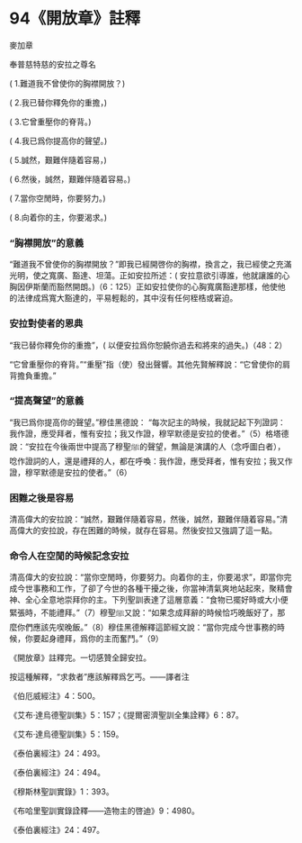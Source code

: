 # 94《開放章》註釋

麥加章

奉普慈特慈的安拉之尊名

( 1.難道我不曾使你的胸襟開放？) 

( 2.我已替你釋免你的重擔，)

( 3.它曾重壓你的脊背。)

( 4.我已爲你提高你的聲望。) 

( 5.誠然，艱難伴隨着容易，)

( 6.然後，誠然，艱難伴隨着容易。) 

( 7.當你空閒時，你要努力。)

( 8.向着你的主，你要渴求。)

### “胸襟開放”的意義

“難道我不曾使你的胸襟開放？”即我已經開啓你的胸襟，換言之，我已經使之充滿光明，使之寬廣、豁達、坦蕩。正如安拉所述：( 安拉意欲引導誰，他就讓誰的心胸因伊斯蘭而豁然開朗。)（6：125）正如安拉使你的心胸寬廣豁達那樣，他使他的法律成爲寬大豁達的，平易輕鬆的，其中沒有任何桎梏或窘迫。

### 安拉對使者的恩典

“我已替你釋免你的重擔”，( 以便安拉爲你恕饒你過去和將來的過失。)（48：2）

“它曾重壓你的脊背。”“重壓”指（使）發出聲響。其他先賢解釋說：“它曾使你的肩背擔負重擔。”

### “提高聲望”的意義

“我已爲你提高你的聲望。”穆佳黑德說： “每次記主的時候，我就記起下列證詞：我作證，應受拜者，惟有安拉；我又作證，穆罕默德是安拉的使者。”（5）格塔德說：“安拉在今後兩世中提高了穆聖ﷺ的聲望，無論是演講的人（念呼圖白者），唸作證詞的人，還是禮拜的人，都在呼喚：我作證，應受拜者，惟有安拉；我又作證，穆罕默德是安拉的使者。”（6）

### 困難之後是容易

清高偉大的安拉說：“誠然，艱難伴隨着容易，然後，誠然，艱難伴隨着容易。”清高偉大的安拉說，存在困難的時候，就存在容易。然後安拉又強調了這一點。

### 命令人在空閒的時候記念安拉

清高偉大的安拉說：“當你空閒時，你要努力。向着你的主，你要渴求”，即當你完成今世事務和工作，了卻了今世的各種干擾之後，你當神清氣爽地站起來，聚精會神、全心全意地崇拜你的主。下列聖訓表達了這層意義：“食物已擺好時或大小便緊張時，不能禮拜。”（7）穆聖ﷺ又說：“如果念成拜辭的時候恰巧晚飯好了，那麼你們應該先喫晚飯。”（8）穆佳黑德解釋這節經文說：“當你完成今世事務的時候，你要起身禮拜，爲你的主而奮鬥。”（9）

《開放章》註釋完。一切感贊全歸安拉。

按這種解釋，“求救者”應該解釋爲乞丐。——譯者注

《伯厄威經注》4：500。

《艾布·達烏德聖訓集》5：157；《提爾密濟聖訓全集詮釋》6：87。

《艾布·達烏德聖訓集》5：159。

《泰伯裏經注》24：493。

《泰伯裏經注》24：494。

《穆斯林聖訓實錄》1：393。

《布哈里聖訓實錄詮釋——造物主的啓迪》9：4980。

《泰伯裏經注》24：497。
